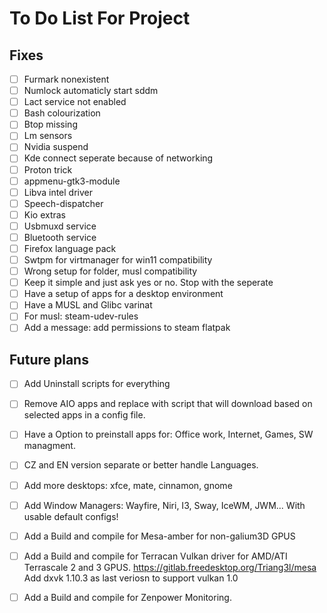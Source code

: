 # To Do List For Project
## Fixes
- [ ] Furmark nonexistent
- [ ] Numlock automaticly start sddm
- [ ] Lact service not enabled
- [ ] Bash colourization
- [ ] Btop missing
- [ ] Lm sensors
- [ ] Nvidia suspend
- [ ] Kde connect seperate because of networking
- [ ] Proton trick
- [ ] appmenu-gtk3-module
- [ ] Libva intel driver
- [ ] Speech-dispatcher
- [ ] Kio extras
- [ ] Usbmuxd service
- [ ] Bluetooth service
- [ ] Firefox language pack
- [ ] Swtpm for virtmanager for win11 compatibility
- [ ] Wrong setup for folder, musl compatibility
- [ ] Keep it simple and just ask yes or no. Stop with the seperate 
- [ ] Have a setup of apps for a desktop environment 
- [ ] Have a MUSL and Glibc varinat
- [ ] For musl: steam-udev-rules
- [ ] Add a message: add permissions to steam flatpak

## Future plans
- [ ] Add Uninstall scripts for everything
- [ ] Remove AIO apps and replace with script that will download based on selected apps in a config file.
- [ ] Have a Option to preinstall apps for: Office work, Internet, Games, SW managment.
- [ ] CZ and EN version separate or better handle Languages.
- [ ] Add more desktops: xfce, mate, cinnamon, gnome
- [ ] Add Window Managers: Wayfire, Niri, I3, Sway, IceWM, JWM... With usable default configs!
- [ ] Add a Build and compile for Mesa-amber for non-galium3D GPUS
- [ ] Add a Build and compile for Terracan Vulkan driver for AMD/ATI Terrascale 2 and 3 GPUS. https://gitlab.freedesktop.org/Triang3l/mesa Add dxvk 1.10.3 as last veriosn to support vulkan 1.0
- [ ] Add a Build and compile for Zenpower Monitoring. 


